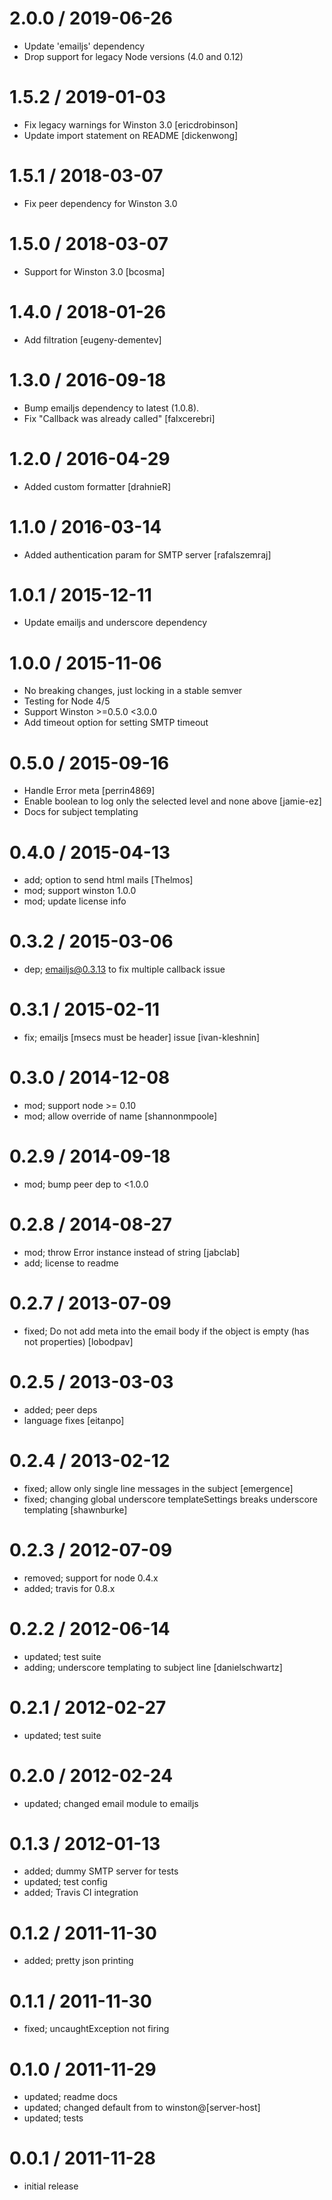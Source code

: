 # 2.0.0 / 2019-06-26

- Update 'emailjs' dependency
- Drop support for legacy Node versions (4.0 and 0.12)

# 1.5.2 / 2019-01-03

- Fix legacy warnings for Winston 3.0 [ericdrobinson]
- Update import statement on README [dickenwong]

# 1.5.1 / 2018-03-07

- Fix peer dependency for Winston 3.0

# 1.5.0 / 2018-03-07

- Support for Winston 3.0 [bcosma]

# 1.4.0 / 2018-01-26

- Add filtration [eugeny-dementev]

# 1.3.0 / 2016-09-18

- Bump emailjs dependency to latest (1.0.8).
- Fix "Callback was already called" [falxcerebri]

# 1.2.0 / 2016-04-29

- Added custom formatter [drahnieR]

# 1.1.0 / 2016-03-14

- Added authentication param for SMTP server [rafalszemraj]

# 1.0.1 / 2015-12-11

- Update emailjs and underscore dependency

# 1.0.0 / 2015-11-06

- No breaking changes, just locking in a stable semver
- Testing for Node 4/5
- Support Winston >=0.5.0 <3.0.0
- Add timeout option for setting SMTP timeout

# 0.5.0 / 2015-09-16

- Handle Error meta [perrin4869]
- Enable boolean to log only the selected level and none above [jamie-ez]
- Docs for subject templating

# 0.4.0 / 2015-04-13

- add; option to send html mails [Thelmos]
- mod; support winston 1.0.0
- mod; update license info

# 0.3.2 / 2015-03-06

- dep; emailjs@0.3.13 to fix multiple callback issue

# 0.3.1 / 2015-02-11

- fix; emailjs [msecs must be header] issue [ivan-kleshnin]

# 0.3.0 / 2014-12-08

- mod; support node >= 0.10
- mod; allow override of name [shannonmpoole]

# 0.2.9 / 2014-09-18

- mod; bump peer dep to <1.0.0

# 0.2.8 / 2014-08-27

- mod; throw Error instance instead of string [jabclab]
- add; license to readme

# 0.2.7 / 2013-07-09

- fixed; Do not add meta into the email body if the object is empty (has not properties) [lobodpav]

# 0.2.5 / 2013-03-03

- added; peer deps
- language fixes [eitanpo]

# 0.2.4 / 2013-02-12

- fixed; allow only single line messages in the subject [emergence]
- fixed; changing global underscore templateSettings breaks underscore templating [shawnburke]

# 0.2.3 / 2012-07-09

- removed; support for node 0.4.x
- added; travis for 0.8.x

# 0.2.2 / 2012-06-14

- updated; test suite
- adding; underscore templating to subject line [danielschwartz]

# 0.2.1 / 2012-02-27

- updated; test suite

# 0.2.0 / 2012-02-24

- updated; changed email module to emailjs

# 0.1.3 / 2012-01-13

- added; dummy SMTP server for tests
- updated; test config
- added; Travis CI integration

# 0.1.2 / 2011-11-30

- added; pretty json printing

# 0.1.1 / 2011-11-30

- fixed; uncaughtException not firing

# 0.1.0 / 2011-11-29

- updated; readme docs
- updated; changed default from to winston@[server-host]
- updated; tests

# 0.0.1 / 2011-11-28

- initial release
